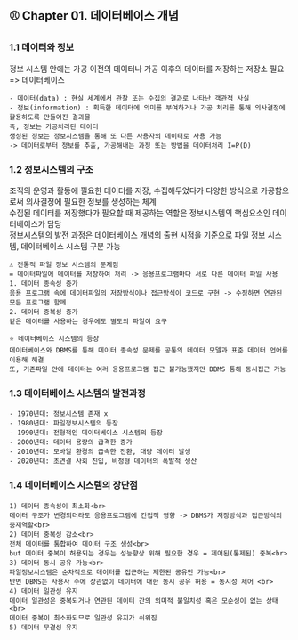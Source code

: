 ## ⚾ Chapter 01. 데이터베이스 개념
### 1.1 데이터와 정보
정보 시스템 안에는 가공 이전의 데이터나 가공 이후의 데이터를 저장하는 저장소 필요 => 데이터베이스
```
- 데이터(data) : 현실 세계에서 관찰 또는 수집의 결과로 나타난 객관적 사실
- 정보(information) : 획득한 데이터에 의미를 부여하거나 가공 처리를 통해 의사결정에 활용하도록 만들어진 결과물
즉, 정보는 가공처리된 데이터
생성된 정보는 정보시스템을 통해 또 다른 사용자의 데이터로 사용 가능
-> 데이터로부터 정보를 추출, 가공해내는 과정 또는 방법을 데이터처리 I=P(D)
```
### 1.2 정보시스템의 구조
조직의 운영과 활동에 필요한 데이터를 저장, 수집해두었다가 다양한 방식으로 가공함으로써 의사결정에 필요한 정보를 생성하는 체계<br>
수집된 데이터를 저장했다가 필요할 때 제공하는 역할은 정보시스템의 핵심요소인 데이터베이스가 담당<br>
정보시스템의 발전 과정은 데이터베이스 개념의 출현 시점을 기준으로 파일 정보 시스템, 데이터베이스 시스템 구분 가능
```
⚠️ 전통적 파일 정보 시스템의 문제점
= 데이터파일에 데이터를 저장하여 처리 -> 응용프로그램마다 서로 다른 데이터 파일 사용
1. 데이터 종속성 증가
응용 프로그램 속에 데이터파일의 저장방식이나 접근방식이 코드로 구현 -> 수정하면 연관된 모든 프로그램 함께 
2. 데이터 중복성 증가
같은 데이터를 사용하는 경우에도 별도의 파일이 요구 
```
```
⭐ 데이터베이스 시스템의 등장
데이터베이스와 DBMS를 통해 데이터 종속성 문제를 공통의 데이터 모델과 표준 데이터 언어를 이용해 해결
또, 기존파일 안에 데이터는 여러 응용프로그램 접근 불가능했지만 DBMS 통해 동시접근 가능
```
### 1.3 데이터베이스 시스템의 발전과정
```
- 1970년대: 정보시스템 존재 x
- 1980년대: 파일정보시스템의 등장
- 1990년대: 전형적인 데이터베이스 시스템의 등장
- 2000년대: 데이터 용량의 급격한 증가
- 2010년대: 모바일 환경의 급속한 전환, 대량 데이터 발생
- 2020년대: 초연결 사회 진입, 비정형 데이터의 폭발적 생산
```
### 1.4 데이터베이스 시스템의 장단점
```
1) 데이터 종속성이 최소화<br>
데이터 구조가 변경되더라도 응용프로그램에 간접적 영향 -> DBMS가 저장방식과 접근방식의 중재역할<br>
2) 데이터 중복성 감소<br>
전체 데이터를 통합하여 데이터 구조 생성<br>
but 데이터 중복이 허용되는 경우는 성능향상 위해 필요한 경우 = 제어된(통제된) 중복<br>
3) 데이터 동시 공유 가능<br>
파일정보시스템은 순차적으로 데이터를 접근하는 제한된 공유만 가능<br>
반면 DBMS는 사용사 수에 상관없이 데이터에 대한 동시 공유 허용 = 동시성 제어 <br>
4) 데이터 일관성 유지
데이터 일관성은 중복되거나 연관된 데이터 간의 의미적 불일치성 혹은 모순성이 없는 상태<br>
데이터 중복이 최소화되므로 일관성 유지가 쉬워짐
5) 데이터 무결성 유지
```
